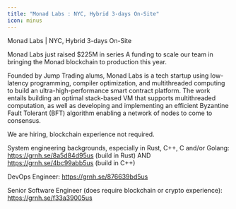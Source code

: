 ```yaml
---
title: "Monad Labs : NYC, Hybrid 3-days On-Site"
icon: minus
---
```

Monad Labs | NYC, Hybrid 3-days On-Site

Monad Labs just raised $225M in series A funding to scale our team in bringing the Monad blockchain to production this year.

Founded by Jump Trading alums, Monad Labs is a tech startup using low-latency programming, compiler optimization, and multithreaded computing to build an ultra-high-performance smart contract platform. The work entails building an optimal stack-based VM that supports multithreaded computation, as well as developing and implementing an efficient Byzantine Fault Tolerant (BFT) algorithm enabling a network of nodes to come to consensus.

We are hiring, blockchain experience not required.

System engineering backgrounds, especially in Rust, C++, C and&#x2F;or Golang: <a href="https:&#x2F;&#x2F;grnh.se&#x2F;8a5d84d95us" rel="nofollow">https:&#x2F;&#x2F;grnh.se&#x2F;8a5d84d95us</a> (build in Rust) AND <a href="https:&#x2F;&#x2F;grnh.se&#x2F;4bc99abb5us" rel="nofollow">https:&#x2F;&#x2F;grnh.se&#x2F;4bc99abb5us</a> (build in C++)

DevOps Engineer: <a href="https:&#x2F;&#x2F;grnh.se&#x2F;876639bd5us" rel="nofollow">https:&#x2F;&#x2F;grnh.se&#x2F;876639bd5us</a>

Senior Software Engineer (does require blockchain or crypto experience): <a href="https:&#x2F;&#x2F;grnh.se&#x2F;f33a39005us" rel="nofollow">https:&#x2F;&#x2F;grnh.se&#x2F;f33a39005us</a>

